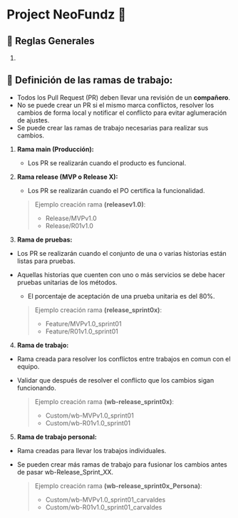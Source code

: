 
# Project NeoFundz :rocket:

## :loudspeaker: **Reglas Generales**
1. 

## :loudspeaker: Definición de las ramas de trabajo:
 - Todos los Pull Request (PR) deben llevar una revisión de un **compañero**.
 - No se puede crear un PR si el mismo marca conflictos, resolver los cambios de forma local y notificar el conflicto para evitar aglumeración de ajustes.
 - Se puede crear las ramas de trabajo necesarias para realizar sus cambios.

1. **Rama main (Producción):**
   - Los PR se realizarán cuando el producto es funcional.
2. **Rama release (MVP o Release X):**
   - Los PR se realizarán cuando el PO certifica la funcionalidad.

   > Ejemplo creación rama **(releasev1.0)**:
      > - Release/MVPv1.0
      > - Release/R01v1.0
3. **Rama de pruebas:**
- Los PR se realizarán cuando el conjunto de una o varias historias están listas para pruebas.
- Aquellas historias que cuenten con uno o más servicios se debe hacer pruebas unitarias de los métodos.
  - El porcentaje de aceptación de una prueba unitaria es del 80%.

  > Ejemplo creación rama **(release_sprint0x)**:
   >  - Feature/MVPv1.0_sprint01
   >  - Feature/R01v1.0_sprint01
4. **Rama de trabajo:**
- Rama creada para resolver los conflictos entre trabajos en comun con el equipo.
- Validar que después de resolver el conflicto que los cambios sigan funcionando.

  > Ejemplo creación rama **(wb-release_sprint0x)**:
   > - Custom/wb-MVPv1.0_sprint01
   > - Custom/wb-R01v1.0_sprint01

5. **Rama de trabajo personal:**
- Rama creadas para llevar los trabajos individuales.
- Se pueden crear más ramas de trabajo para fusionar los cambios antes de pasar wb-Release_Sprint_XX.
 
  > Ejemplo creación rama **(wb-release_sprint0x_Persona)**:
   > - Custom/wb-MVPv1.0_sprint01_carvaldes
   > - Custom/wb-R01v1.0_sprint01_carvaldes


  
